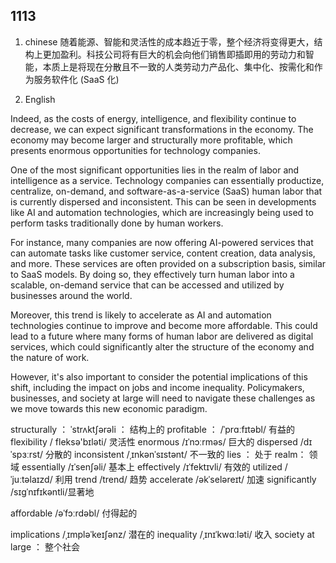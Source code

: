 ## 1113


1. chinese
随着能源、智能和灵活性的成本趋近于零，整个经济将变得更大，结构上更加盈利。科技公司将有巨大的机会向他们销售即插即用的劳动力和智能，本质上是将现在分散且不一致的人类劳动力产品化、集中化、按需化和作为服务软件化 (SaaS 化)



2. English

Indeed, as the costs of energy, intelligence, and flexibility continue to decrease, we can expect significant transformations in the economy. The economy may become larger and structurally more profitable, which presents enormous opportunities for technology companies.

One of the most significant opportunities lies in the realm of labor and intelligence as a service. Technology companies can essentially productize, centralize, on-demand, and software-as-a-service (SaaS) human labor that is currently dispersed and inconsistent. This can be seen in developments like AI and automation technologies, which are increasingly being used to perform tasks traditionally done by human workers. 

For instance, many companies are now offering AI-powered services that can automate tasks like customer service, content creation, data analysis, and more. These services are often provided on a subscription basis, similar to SaaS models. By doing so, they effectively turn human labor into a scalable, on-demand service that can be accessed and utilized by businesses around the world.

Moreover, this trend is likely to accelerate as AI and automation technologies continue to improve and become more affordable. This could lead to a future where many forms of human labor are delivered as digital services, which could significantly alter the structure of the economy and the nature of work.

However, it's also important to consider the potential implications of this shift, including the impact on jobs and income inequality. Policymakers, businesses, and society at large will need to navigate these challenges as we move towards this new economic paradigm.


structurally ： ˈstrʌktʃərəli ： 结构上的
profitable ： /ˈprɑːfɪtəbl/ 有益的
flexibility / fleksə'bɪləti/ 灵活性
enormous /ɪˈnɔːrməs/  巨大的
dispersed /dɪˈspɜːrst/ 分散的
inconsistent /ˌɪnkənˈsɪstənt/ 不一致的
lies ： 处于
realm： 领域 
essentially /ɪˈsenʃəli/ 基本上
effectively /ɪˈfektɪvli/ 有效的
utilized /ˈjuːtəlaɪzd/ 利用
trend /trend/ 趋势
accelerate /əkˈseləreɪt/ 加速
significantly /sɪɡˈnɪfɪkəntli/显著地

affordable /əˈfɔːrdəbl/ 付得起的

implications /ˌɪmpləˈkeɪʃənz/ 潜在的
inequality /ˌɪnɪˈkwɑːləti/ 收入
society at large ： 整个社会
